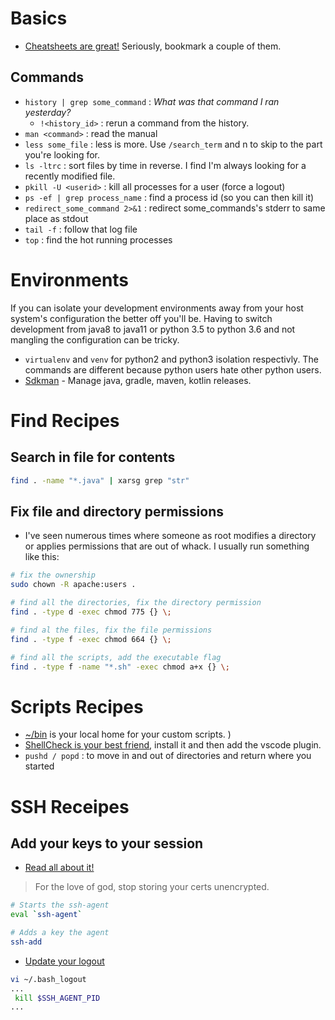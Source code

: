 
# Basics
* [Cheatsheets are great!](https://cheatography.com/davechild/cheat-sheets/linux-command-line/) Seriously, bookmark a couple of them.

## Commands

* `history | grep some_command` : _What was that command I ran yesterday?_
  * `!<history_id>` : rerun a command from the history.
* `man <command>` : read the manual
* `less some_file` : less is more. Use `/search_term` and n to skip to the part you're looking for.
* `ls -ltrc` : sort files by time in reverse. I find I'm always looking for a recently modified file.
* `pkill -U <userid>` : kill all processes for a user (force a logout)
* `ps -ef | grep process_name` : find a process id (so you can then kill it)
* `redirect_some_command 2>&1` : redirect some_commands's stderr to same place as stdout
* `tail -f` : follow that log file
* `top` : find the hot running processes

# Environments
If you can isolate your development environments away from your host system's configuration the better off you'll be. Having to switch development from java8 to java11 or python 3.5 to python 3.6 and not mangling the configuration can be tricky.
* `virtualenv` and `venv` for python2 and python3 isolation respectivly. The commands are different because python users hate other python users.
* [Sdkman](https://sdkman.io/) - Manage java, gradle, maven, kotlin releases.

# Find Recipes
## Search in file for contents
```bash
find . -name "*.java" | xarsg grep "str"
```

## Fix file and directory permissions
* I've seen numerous times where someone as root modifies a directory or applies permissions that are out of whack. I usually run something like this:
```bash
# fix the ownership
sudo chown -R apache:users .

# find all the directories, fix the directory permission
find . -type d -exec chmod 775 {} \;

# find al the files, fix the file permissions 
find . -type f -exec chmod 664 {} \;

# find all the scripts, add the executable flag
find . -type f -name "*.sh" -exec chmod a+x {} \;
```

# Scripts Recipes
* [~/bin](https://unix.stackexchange.com/a/36874) is your local home for your custom scripts.
)
* [ShellCheck is your best friend](https://github.com/koalaman/shellcheck), install it and then add the vscode plugin.
* `pushd / popd` : to move in and out of directories and return where you started

# SSH Receipes
## Add your keys to your session
* [Read all about it!](https://www.ssh.com/ssh/agent)
> For the love of god, stop storing your certs unencrypted.
```bash
# Starts the ssh-agent
eval `ssh-agent`

# Adds a key the agent
ssh-add
```
* [Update your logout](https://kb.iu.edu/d/aeww)
```bash
vi ~/.bash_logout
...
 kill $SSH_AGENT_PID
...
```

